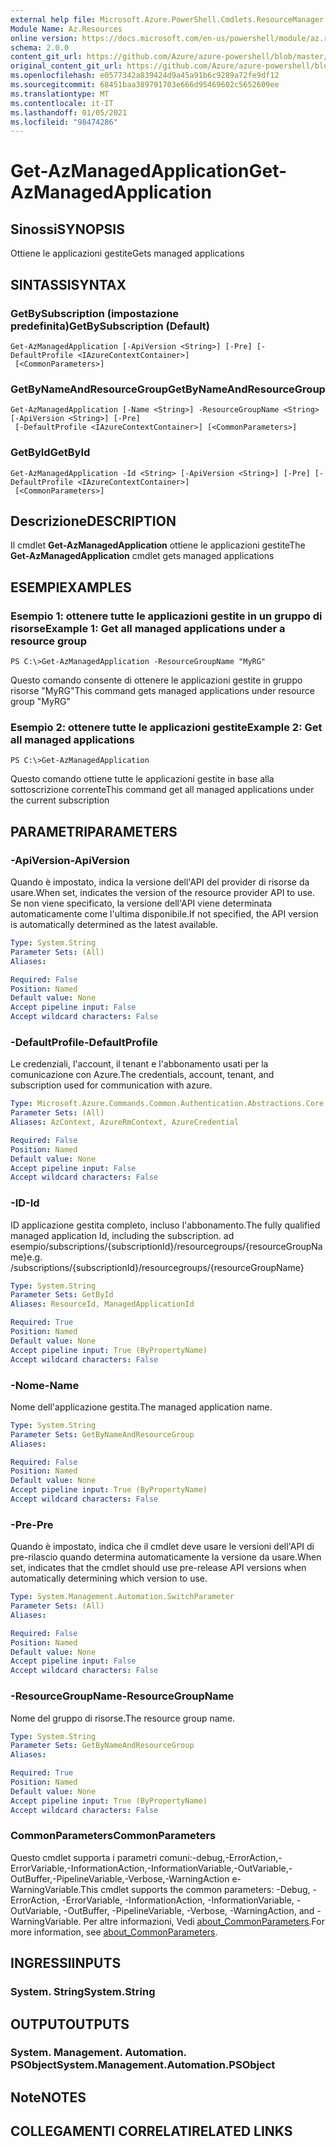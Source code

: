 ```yaml
---
external help file: Microsoft.Azure.PowerShell.Cmdlets.ResourceManager.dll-Help.xml
Module Name: Az.Resources
online version: https://docs.microsoft.com/en-us/powershell/module/az.resources/get-azmanagedapplication
schema: 2.0.0
content_git_url: https://github.com/Azure/azure-powershell/blob/master/src/Resources/Resources/help/Get-AzManagedApplication.md
original_content_git_url: https://github.com/Azure/azure-powershell/blob/master/src/Resources/Resources/help/Get-AzManagedApplication.md
ms.openlocfilehash: e0577342a839424d9a45a91b6c9289a72fe9df12
ms.sourcegitcommit: 68451baa389791703e666d95469602c5652609ee
ms.translationtype: MT
ms.contentlocale: it-IT
ms.lasthandoff: 01/05/2021
ms.locfileid: "98474286"
---
```

# <span data-ttu-id="6bce6-101">Get-AzManagedApplication</span><span class="sxs-lookup"><span data-stu-id="6bce6-101">Get-AzManagedApplication</span></span>

## <span data-ttu-id="6bce6-102">Sinossi</span><span class="sxs-lookup"><span data-stu-id="6bce6-102">SYNOPSIS</span></span>
<span data-ttu-id="6bce6-103">Ottiene le applicazioni gestite</span><span class="sxs-lookup"><span data-stu-id="6bce6-103">Gets managed applications</span></span>

## <span data-ttu-id="6bce6-104">SINTASSI</span><span class="sxs-lookup"><span data-stu-id="6bce6-104">SYNTAX</span></span>

### <span data-ttu-id="6bce6-105">GetBySubscription (impostazione predefinita)</span><span class="sxs-lookup"><span data-stu-id="6bce6-105">GetBySubscription (Default)</span></span>
```
Get-AzManagedApplication [-ApiVersion <String>] [-Pre] [-DefaultProfile <IAzureContextContainer>]
 [<CommonParameters>]
```

### <span data-ttu-id="6bce6-106">GetByNameAndResourceGroup</span><span class="sxs-lookup"><span data-stu-id="6bce6-106">GetByNameAndResourceGroup</span></span>
```
Get-AzManagedApplication [-Name <String>] -ResourceGroupName <String> [-ApiVersion <String>] [-Pre]
 [-DefaultProfile <IAzureContextContainer>] [<CommonParameters>]
```

### <span data-ttu-id="6bce6-107">GetById</span><span class="sxs-lookup"><span data-stu-id="6bce6-107">GetById</span></span>
```
Get-AzManagedApplication -Id <String> [-ApiVersion <String>] [-Pre] [-DefaultProfile <IAzureContextContainer>]
 [<CommonParameters>]
```

## <span data-ttu-id="6bce6-108">Descrizione</span><span class="sxs-lookup"><span data-stu-id="6bce6-108">DESCRIPTION</span></span>
<span data-ttu-id="6bce6-109">Il cmdlet **Get-AzManagedApplication** ottiene le applicazioni gestite</span><span class="sxs-lookup"><span data-stu-id="6bce6-109">The **Get-AzManagedApplication** cmdlet gets managed applications</span></span>

## <span data-ttu-id="6bce6-110">ESEMPI</span><span class="sxs-lookup"><span data-stu-id="6bce6-110">EXAMPLES</span></span>

### <span data-ttu-id="6bce6-111">Esempio 1: ottenere tutte le applicazioni gestite in un gruppo di risorse</span><span class="sxs-lookup"><span data-stu-id="6bce6-111">Example 1: Get all managed applications under a resource group</span></span>
```
PS C:\>Get-AzManagedApplication -ResourceGroupName "MyRG"
```

<span data-ttu-id="6bce6-112">Questo comando consente di ottenere le applicazioni gestite in gruppo risorse "MyRG"</span><span class="sxs-lookup"><span data-stu-id="6bce6-112">This command gets managed applications under resource group "MyRG"</span></span>

### <span data-ttu-id="6bce6-113">Esempio 2: ottenere tutte le applicazioni gestite</span><span class="sxs-lookup"><span data-stu-id="6bce6-113">Example 2: Get all managed applications</span></span>
```
PS C:\>Get-AzManagedApplication
```

<span data-ttu-id="6bce6-114">Questo comando ottiene tutte le applicazioni gestite in base alla sottoscrizione corrente</span><span class="sxs-lookup"><span data-stu-id="6bce6-114">This command get all managed applications under the current subscription</span></span>

## <span data-ttu-id="6bce6-115">PARAMETRI</span><span class="sxs-lookup"><span data-stu-id="6bce6-115">PARAMETERS</span></span>

### <span data-ttu-id="6bce6-116">-ApiVersion</span><span class="sxs-lookup"><span data-stu-id="6bce6-116">-ApiVersion</span></span>
<span data-ttu-id="6bce6-117">Quando è impostato, indica la versione dell'API del provider di risorse da usare.</span><span class="sxs-lookup"><span data-stu-id="6bce6-117">When set, indicates the version of the resource provider API to use.</span></span>
<span data-ttu-id="6bce6-118">Se non viene specificato, la versione dell'API viene determinata automaticamente come l'ultima disponibile.</span><span class="sxs-lookup"><span data-stu-id="6bce6-118">If not specified, the API version is automatically determined as the latest available.</span></span>

```yaml
Type: System.String
Parameter Sets: (All)
Aliases:

Required: False
Position: Named
Default value: None
Accept pipeline input: False
Accept wildcard characters: False
```

### <span data-ttu-id="6bce6-119">-DefaultProfile</span><span class="sxs-lookup"><span data-stu-id="6bce6-119">-DefaultProfile</span></span>
<span data-ttu-id="6bce6-120">Le credenziali, l'account, il tenant e l'abbonamento usati per la comunicazione con Azure.</span><span class="sxs-lookup"><span data-stu-id="6bce6-120">The credentials, account, tenant, and subscription used for communication with azure.</span></span>

```yaml
Type: Microsoft.Azure.Commands.Common.Authentication.Abstractions.Core.IAzureContextContainer
Parameter Sets: (All)
Aliases: AzContext, AzureRmContext, AzureCredential

Required: False
Position: Named
Default value: None
Accept pipeline input: False
Accept wildcard characters: False
```

### <span data-ttu-id="6bce6-121">-ID</span><span class="sxs-lookup"><span data-stu-id="6bce6-121">-Id</span></span>
<span data-ttu-id="6bce6-122">ID applicazione gestita completo, incluso l'abbonamento.</span><span class="sxs-lookup"><span data-stu-id="6bce6-122">The fully qualified managed application Id, including the subscription.</span></span>
<span data-ttu-id="6bce6-123">ad esempio/subscriptions/{subscriptionId}/resourcegroups/{resourceGroupName}</span><span class="sxs-lookup"><span data-stu-id="6bce6-123">e.g. /subscriptions/{subscriptionId}/resourcegroups/{resourceGroupName}</span></span>

```yaml
Type: System.String
Parameter Sets: GetById
Aliases: ResourceId, ManagedApplicationId

Required: True
Position: Named
Default value: None
Accept pipeline input: True (ByPropertyName)
Accept wildcard characters: False
```

### <span data-ttu-id="6bce6-124">-Nome</span><span class="sxs-lookup"><span data-stu-id="6bce6-124">-Name</span></span>
<span data-ttu-id="6bce6-125">Nome dell'applicazione gestita.</span><span class="sxs-lookup"><span data-stu-id="6bce6-125">The managed application name.</span></span>

```yaml
Type: System.String
Parameter Sets: GetByNameAndResourceGroup
Aliases:

Required: False
Position: Named
Default value: None
Accept pipeline input: True (ByPropertyName)
Accept wildcard characters: False
```

### <span data-ttu-id="6bce6-126">-Pre</span><span class="sxs-lookup"><span data-stu-id="6bce6-126">-Pre</span></span>
<span data-ttu-id="6bce6-127">Quando è impostato, indica che il cmdlet deve usare le versioni dell'API di pre-rilascio quando determina automaticamente la versione da usare.</span><span class="sxs-lookup"><span data-stu-id="6bce6-127">When set, indicates that the cmdlet should use pre-release API versions when automatically determining which version to use.</span></span>

```yaml
Type: System.Management.Automation.SwitchParameter
Parameter Sets: (All)
Aliases:

Required: False
Position: Named
Default value: None
Accept pipeline input: False
Accept wildcard characters: False
```

### <span data-ttu-id="6bce6-128">-ResourceGroupName</span><span class="sxs-lookup"><span data-stu-id="6bce6-128">-ResourceGroupName</span></span>
<span data-ttu-id="6bce6-129">Nome del gruppo di risorse.</span><span class="sxs-lookup"><span data-stu-id="6bce6-129">The resource group name.</span></span>

```yaml
Type: System.String
Parameter Sets: GetByNameAndResourceGroup
Aliases:

Required: True
Position: Named
Default value: None
Accept pipeline input: True (ByPropertyName)
Accept wildcard characters: False
```

### <span data-ttu-id="6bce6-130">CommonParameters</span><span class="sxs-lookup"><span data-stu-id="6bce6-130">CommonParameters</span></span>
<span data-ttu-id="6bce6-131">Questo cmdlet supporta i parametri comuni:-debug,-ErrorAction,-ErrorVariable,-InformationAction,-InformationVariable,-OutVariable,-OutBuffer,-PipelineVariable,-Verbose,-WarningAction e-WarningVariable.</span><span class="sxs-lookup"><span data-stu-id="6bce6-131">This cmdlet supports the common parameters: -Debug, -ErrorAction, -ErrorVariable, -InformationAction, -InformationVariable, -OutVariable, -OutBuffer, -PipelineVariable, -Verbose, -WarningAction, and -WarningVariable.</span></span> <span data-ttu-id="6bce6-132">Per altre informazioni, Vedi [about_CommonParameters](http://go.microsoft.com/fwlink/?LinkID=113216).</span><span class="sxs-lookup"><span data-stu-id="6bce6-132">For more information, see [about_CommonParameters](http://go.microsoft.com/fwlink/?LinkID=113216).</span></span>

## <span data-ttu-id="6bce6-133">INGRESSI</span><span class="sxs-lookup"><span data-stu-id="6bce6-133">INPUTS</span></span>

### <span data-ttu-id="6bce6-134">System. String</span><span class="sxs-lookup"><span data-stu-id="6bce6-134">System.String</span></span>

## <span data-ttu-id="6bce6-135">OUTPUT</span><span class="sxs-lookup"><span data-stu-id="6bce6-135">OUTPUTS</span></span>

### <span data-ttu-id="6bce6-136">System. Management. Automation. PSObject</span><span class="sxs-lookup"><span data-stu-id="6bce6-136">System.Management.Automation.PSObject</span></span>

## <span data-ttu-id="6bce6-137">Note</span><span class="sxs-lookup"><span data-stu-id="6bce6-137">NOTES</span></span>

## <span data-ttu-id="6bce6-138">COLLEGAMENTI CORRELATI</span><span class="sxs-lookup"><span data-stu-id="6bce6-138">RELATED LINKS</span></span>
